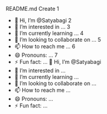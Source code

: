 README.md
Create
1
- 👋 Hi, I’m @Satyabagi
2
- 👀 I’m interested in ...
3
- 🌱 I’m currently learning ...
4
- 💞️ I’m looking to collaborate on ...
5
- 📫 How to reach me ...
6
- 😄 Pronouns: ...
7
- ⚡ Fun fact: ... 👋 Hi, I’m @Satyabagi
- 👀 I’m interested in ...
- 🌱 I’m currently learning ...
- 💞️ I’m looking to collaborate on ...
- 📫 How to reach me ...
- 😄 Pronouns: ...
- ⚡ Fun fact: ...

<!---
Satyabagi/Satyabagi is a ✨ special ✨ repository because its `README.md` (this file) appears on your GitHub profile.
You can click the Preview link to take a look at your changes.
--->
